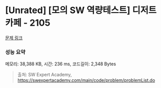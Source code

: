 # [Unrated] [모의 SW 역량테스트] 디저트 카페 - 2105 

[문제 링크](https://swexpertacademy.com/main/code/problem/problemDetail.do?contestProbId=AV5VwAr6APYDFAWu) 

### 성능 요약

메모리: 38,388 KB, 시간: 236 ms, 코드길이: 2,348 Bytes



> 출처: SW Expert Academy, https://swexpertacademy.com/main/code/problem/problemList.do
